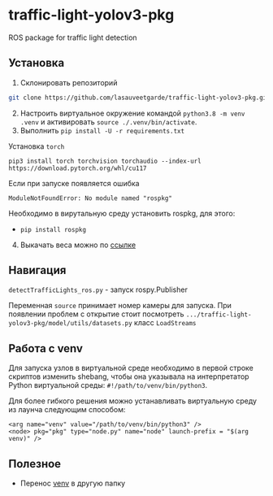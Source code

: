 # traffic-light-yolov3-pkg
ROS package for traffic light detection

## Установка

1. Склонировать репозиторий

```bash
git clone https://github.com/lasauveetgarde/traffic-light-yolov3-pkg.git
```
2. Настроить виртуальное окружение командой `python3.8 -m venv .venv` и активировать `source ./.venv/bin/activate`.
3. Выполнить `pip install -U -r requirements.txt`

Установка `torch`

```
pip3 install torch torchvision torchaudio --index-url https://download.pytorch.org/whl/cu117
```

Если при запуске появляется ошибка 

`ModuleNotFoundError: No module named "rospkg"`

Необходимо в вирутальную среду установить rospkg, для этого:
- `pip install rospkg`

4. Выкачать веса можно по [ссылке][]

[ссылке]: https://disk.yandex.ru/d/byl7O9rxF0UWTw

## Навигация 

`detectTrafficLights_ros.py` - запуск rospy.Publisher

Переменная `source` принимает номер камеры для запуска. При появлении проблем с открытие стоит посмотреть `.../traffic-light-yolov3-pkg/model/utils/datasets.py` класс `LoadStreams`

## Работа с venv
Для запуска узлов в виртуальной среде необходимо в первой строке скриптов изменить shebang, чтобы она указывала на интерпретатор Python виртуальной среды: `#!/path/to/venv/bin/python3`.

Для более гибкого решения можно устанавливать виртуальную среду из лаунча следующим способом:

``` 
<arg name="venv" value="/path/to/venv/bin/python3" />
<node> pkg="pkg" type="node.py" name="node" launch-prefix = "$(arg venv)" />
```

## Полезное

- Перенос [venv][] в другую папку 

[venv]: https://dev.to/geekypandey/copy-venv-from-one-folder-to-another-and-still-be-able-to-use-it-3m49